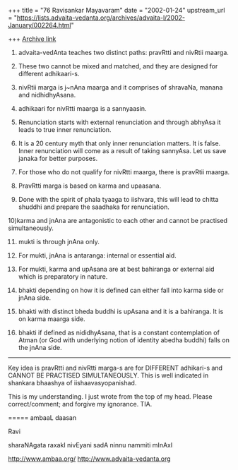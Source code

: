 +++
title = "76 Ravisankar Mayavaram"
date = "2002-01-24"
upstream_url = "https://lists.advaita-vedanta.org/archives/advaita-l/2002-January/002264.html"

+++
[Archive link](https://lists.advaita-vedanta.org/archives/advaita-l/2002-January/002264.html)

1) advaita-vedAnta teaches two distinct paths: pravRtti and nivRtii
maarga.

2) These two cannot be mixed and matched, and they are designed for
different adhikaari-s.

3) nivRtii marga is j~nAna maarga and it comprises of shravaNa, manana
and nidhidhyAsana.

4) adhikaari for nivRtti maarga is a sannyaasin.

5) Renunciation starts with external renunciation and through abhyAsa
it leads to true inner renunciation.

6) It is a 20 century myth that only inner renunciation matters. It is
false. Inner renunciation will come as a result of taking sannyAsa. Let
us save janaka for better purposes.

7) For those who do not qualify for nivRtti maarga, there is pravRtii
maarga.

8) PravRtti marga is based on karma and upaasana.

9) Done with the spirit of phala tyaaga to iishvara,  this will lead to
chitta shuddhi and prepare the saadhaka for renunciation.

10)karma and jnAna are antagonistic to each other and cannot be
practised simultaneously.

11) mukti is through jnAna only.

12) For mukti, jnAna is antaranga: internal or essential aid.

13) For mukti, karma and upAsana are at best bahiranga or external aid
which is preparatory in nature.

14) bhakti depending on how it is defined can either fall into karma
side or jnAna side.

15) bhakti with distinct bheda buddhi is upAsana and  it is a
bahiranga. It is on karma maarga side.

16) bhakti if defined as nididhyAsana, that is a constant contemplation
of  Atman (or God with underlying notion of identity abedha buddhi)
falls on the jnAna side.
-------------

Key idea is pravRtti and nivRtti marga-s are for DIFFERENT adhikari-s
and CANNOT BE PRACTISED SIMULTANEOUSLY.  This is  well indicated in
shankara bhaashya of iishaavasyopanishad.

This is my understanding. I just wrote from the top of my head.  Please
correct/comment; and forgive my ignorance. TIA.



=====
ambaaL daasan

Ravi

sharaNAgata raxakI nivEyani sadA ninnu nammiti mInAxI

http://www.ambaa.org/  http://www.advaita-vedanta.org

